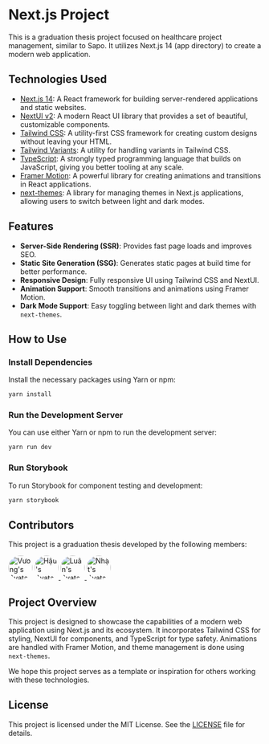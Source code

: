 # Next.js Project

This is a graduation thesis project focused on healthcare project management, similar to Sapo. It utilizes Next.js 14 (app directory) to create a modern web application.

## Technologies Used

- [Next.js 14](https://nextjs.org/docs/getting-started): A React framework for building server-rendered applications and static websites.
- [NextUI v2](https://nextui.org/): A modern React UI library that provides a set of beautiful, customizable components.
- [Tailwind CSS](https://tailwindcss.com/): A utility-first CSS framework for creating custom designs without leaving your HTML.
- [Tailwind Variants](https://tailwind-variants.org): A utility for handling variants in Tailwind CSS.
- [TypeScript](https://www.typescriptlang.org/): A strongly typed programming language that builds on JavaScript, giving you better tooling at any scale.
- [Framer Motion](https://www.framer.com/motion/): A powerful library for creating animations and transitions in React applications.
- [next-themes](https://github.com/pacocoursey/next-themes): A library for managing themes in Next.js applications, allowing users to switch between light and dark modes.

## Features

- **Server-Side Rendering (SSR)**: Provides fast page loads and improves SEO.
- **Static Site Generation (SSG)**: Generates static pages at build time for better performance.
- **Responsive Design**: Fully responsive UI using Tailwind CSS and NextUI.
- **Animation Support**: Smooth transitions and animations using Framer Motion.
- **Dark Mode Support**: Easy toggling between light and dark themes with `next-themes`.

## How to Use

### Install Dependencies

Install the necessary packages using Yarn or npm:

```bash
yarn install
```

### Run the Development Server

You can use either Yarn or npm to run the development server:

```bash
yarn run dev
```

### Run Storybook

To run Storybook for component testing and development:

```bash
yarn storybook
```

## Contributors

This project is a graduation thesis developed by the following members:

<a href="https://github.com/NguyenNhatVuong99" target="_blank" style="border-radius: 9999px; overflow: hidden;text-decoration: none;">
  <img src="https://avatars.githubusercontent.com/u/64392678?s=48&v=4" alt="Vương's Avatar" width="48" height="48" style="border-radius: 9999px; overflow: hidden;text-decoration: none;">
</a>
<a href="https://github.com/minhaudev" target="_blank">
  <img src="https://avatars.githubusercontent.com/u/112536847?s=48&v=4" alt="Hậu's Avatar" width="48" height="48" style="border-radius: 9999px; overflow: hidden;text-decoration: none;">
</a>
<a href="https://github.com/luan-thnh" target="_blank">
  <img src="https://avatars.githubusercontent.com/u/96113898?s=48&v=4" alt="Luân's Avatar" width="48" height="48" style="border-radius: 9999px; overflow: hidden;text-decoration: none;">
</a>
<a href="https://github.com/doanndev" target="_blank">
  <img src="https://avatars.githubusercontent.com/u/175298073?s=48&v=4" alt="Nhật's Avatar" width="48" height="48" style="border-radius: 9999px; overflow: hidden;text-decoration: none;">
</a>

## Project Overview

This project is designed to showcase the capabilities of a modern web application using Next.js and its ecosystem. It incorporates Tailwind CSS for styling, NextUI for components, and TypeScript for type safety. Animations are handled with Framer Motion, and theme management is done using `next-themes`.

We hope this project serves as a template or inspiration for others working with these technologies.

## License

This project is licensed under the MIT License. See the [LICENSE](LICENSE) file for details.
